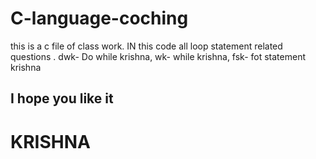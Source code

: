 # C-language-coching
<p>this is a c file of class work.
IN this code all loop statement related questions .
<shortcut>
dwk- Do while krishna,
wk-  while krishna,
fsk- fot statement krishna</p>               <h2>I hope you like it</h2>
                                   <h1>KRISHNA</h1>
